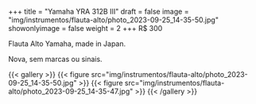 +++
title = "Yamaha YRA 312B III"
draft = false
image = "img/instrumentos/flauta-alto/photo_2023-09-25_14-35-50.jpg"
showonlyimage = false
weight = 2
+++
<span class="price">R$ 300</span>

<!--more-->
Flauta Alto Yamaha, made in Japan.

Nova, sem marcas ou sinais.

{{< gallery >}}
{{< figure src="img/instrumentos/flauta-alto/photo_2023-09-25_14-35-50.jpg" >}}
{{< figure src="img/instrumentos/flauta-alto/photo_2023-09-25_14-35-47.jpg" >}}
{{< /gallery >}}

